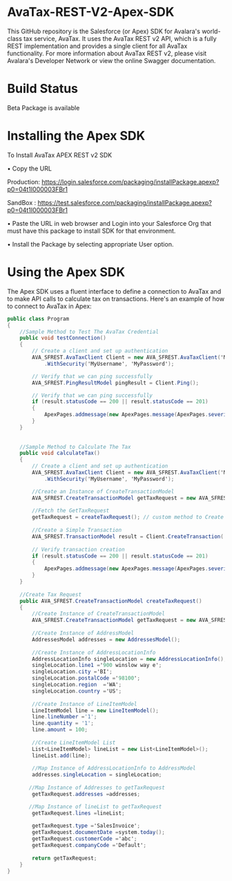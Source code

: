 # AvaTax-REST-V2-Apex-SDK

This GitHub repository is the Salesforce (or Apex) SDK for Avalara's world-class tax service, AvaTax. It uses the AvaTax REST v2 API, which is a fully REST implementation and provides a single client for all AvaTax functionality. For more information about AvaTax REST v2, please visit Avalara's Developer Network or view the online Swagger documentation.

# Build Status

Beta Package is available

# Installing the Apex SDK

To Install AvaTax APEX REST v2 SDK 

• Copy the URL 

Production: https://login.salesforce.com/packaging/installPackage.apexp?p0=04t1I000003FBr1

SandBox : https://test.salesforce.com/packaging/installPackage.apexp?p0=04t1I000003FBr1

• Paste the URL in web browser and Login into your Salesforce Org that must have this package to install SDK for that environment.

• Install the Package by selecting appropriate User option. 


# Using the Apex SDK

The Apex SDK uses a fluent interface to define a connection to AvaTax and to make API calls to calculate tax on transactions. Here's an example of how to connect to AvaTax in Apex:

```csharp
public class Program
{
    //Sample Method to Test The AvaTax Credential
    public void testConnection()
    {
        // Create a client and set up authentication
        AVA_SFREST.AvaTaxClient Client = new AVA_SFREST.AvaTaxClient('MyTestApp', '1.0', AVA_SFREST.Environment.MachineName, AVA_SFREST.AvaTaxEnvironment.Sandbox)
            .WithSecurity('MyUsername', 'MyPassword');

        // Verify that we can ping successfully
        AVA_SFREST.PingResultModel pingResult = Client.Ping();

        // Verify that we can ping successfully
        if (result.statusCode == 200 || result.statusCode == 201)
        {
            ApexPages.addmessage(new ApexPages.message(ApexPages.severity.SUCCESS, 'Connected to AvaTax'));
        }
    }
    
    
    //Sample Method to Calculate The Tax
    public void calculateTax()
    {
        // Create a client and set up authentication
        AVA_SFREST.AvaTaxClient Client = new AVA_SFREST.AvaTaxClient('MyTestApp', '1.0', AVA_SFREST.Environment.MachineName, AVA_SFREST.AvaTaxEnvironment.Sandbox)
            .WithSecurity('MyUsername', 'MyPassword');

        //Create an Instance of CreateTransactionModel
        AVA_SFREST.CreateTransactionModel getTaxRequest = new AVA_SFREST.CreateTransactionModel();
        
        //Fetch the GetTaxRequest
        getTaxRequest = createTaxRequest(); // custom method to Create Tax Request
       
        //Create a Simple Transaction
        AVA_SFREST.TransactionModel result = Client.CreateTransaction('Addresses',getTaxRequest);
      
        // Verify transaction creation 
        if (result.statusCode == 200 || result.statusCode == 201)
        {
            ApexPages.addmessage(new ApexPages.message(ApexPages.severity.SUCCESS, 'Transaction Created in AvaTax'));
        }
    }
    
    //Create Tax Request 
    public AVA_SFREST.CreateTransactionModel createTaxRequest()
    {
        //Create Instance of CreateTransactionModel
        AVA_SFREST.CreateTransactionModel getTaxRequest = new AVA_SFREST.CreateTransactionModel();
        
        //Create Instance of AddressModel
        AddressesModel addresses = new AddressesModel();
		
        //Create Instance of AddressLocationInfo
        AddressLocationInfo singleLocation = new AddressLocationInfo();
        singleLocation.line1 ='900 winslow way e';
        singleLocation.city ='BI';
        singleLocation.postalCode ='98100';
        singleLocation.region  ='WA';
        singleLocation.country ='US';
            
        //Create Instance of LineItemModel
        LineItemModel line = new LineItemModel();
        line.lineNumber ='1';    
        line.quantity = '1';
        line.amount = 100;
        
        //Create LineItemModel List
        List<LineItemModel> lineList = new List<LineItemModel>();
        lineList.add(line);   
        
        //Map Instance of AddressLocationInfo to AddressModel
        addresses.singleLocation = singleLocation;
        
       //Map Instance of Addresses to getTaxRequest
        getTaxRequest.addresses =addresses;

       //Map Instance of lineList to getTaxRequest
        getTaxRequest.lines =lineList;
        
        getTaxRequest.type ='SalesInvoice';
        getTaxRequest.documentDate =system.today();
		getTaxRequest.customerCode ='abc';
        getTaxRequest.companyCode ='Default';
        
        return getTaxRequest;
    }
}
```
